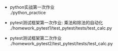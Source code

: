 - python实战第一次作业<br>./python_practice

- pytest测试框架第一次作业: 乘法和除法的自动化
<br>./homework_pytest1/test_pytest/tests/test_calc.py

- pytest测试框架第二次作业<br>./homework_pytest2/test_pytest/tests/test_calc.py
